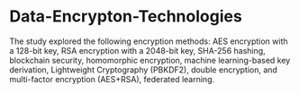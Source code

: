 # Data-Encrypton-Technologies
The study explored the following encryption methods: AES encryption with a 128-bit key, RSA encryption with a 2048-bit key, SHA-256 hashing, blockchain security, homomorphic encryption, machine learning-based key derivation, Lightweight Cryptography (PBKDF2), double encryption, and multi-factor encryption (AES+RSA), federated learning.
